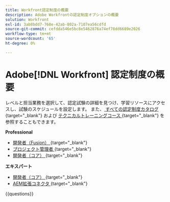 ```yaml
---
title: Workfront認定制度の概要
description: Adobe Workfrontの認定制度オプションの概要
solution: Workfront
exl-id: 3ab8bdd7-768e-42ab-802a-7107ea56cdfd
source-git-commit: cefdda546e5bc8e5462876a74ef78dd6689e2026
workflow-type: tm+mt
source-wordcount: '65'
ht-degree: 0%

---
```


# Adobe[!DNL Workfront] 認定制度の概要

レベルと担当業務を選択して、認定試験の詳細を見つけ、学習リソースにアクセスし、試験のスケジュールを設定します。 また、[ すべての認定制度カタログ ](https://certification.adobe.com/certifications){target="_blank"} および [ テクニカルトレーニングコース ](https://certification.adobe.com/courses/?/courses){target="_blank"} を参照することもできます。

**Professional**

* [ 開発者（Fusion） ](https://certification.adobe.com/certification/fusion-developer-professional){target="_blank"} <!--AD0-E902-->
* [ プロジェクト管理者 ](https://certification.adobe.com/certification/project-manager-professional){target="_blank"} <!--AD0-E903-->
* [ 開発者（コア） ](https://certification.adobe.com/certification/core-developer-professional){target="_blank"} <!--AD0-E908-->

**エキスパート**

* [ 開発者（コア） ](https://certification.adobe.com/certification/core-developer-expert){target="_blank"} <!--AD0-E907-->
* [AEM拡張コネクタ ](https://certification.adobe.com/certification/experience-manager-enhanced-connector-expert){target="_blank"} <!--AD0-E906-->

{{questions}}

